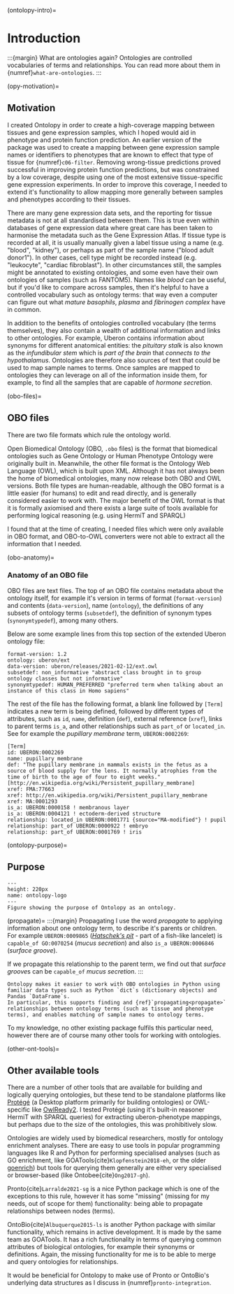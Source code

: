 (ontolopy-intro)=
# Introduction

:::{margin} What are ontologies again?
Ontologies are controlled vocabularies of terms and relationships. You can read more about them in {numref}`what-are-ontologies`.
:::

[//]: # (TODO: Mention https://monarchinitiative.org/about/monarch - here or in intro to contextualise within idea of this very generalising biology world)
[//]: # (TODO: Make a Zenodo for ontolopy and reference it here)
[//]: # (TODO: Explain relationship between DAGS and ontologies... they're not really DAGS - they used to be DAGS because they come from phylogenetic trees)
[//]: # (TODO: Ensure that relationship between SPARQL - for QUERYING ontologies, and reasoners - totally different thing - are spoken about differently)

(opy-motivation)=
## Motivation

I created Ontolopy in order to create a high-coverage mapping between tissues and gene expression samples, which I hoped would aid in phenotype and protein function prediction.
An earlier version of the package was used to create a mapping between gene expression sample names or identifiers to phenotypes that are known to effect that type of tissue for {numref}`c06-filter`.
Removing wrong-tissue predictions proved successful in improving protein function predictions, but was constrained by a low coverage, despite using one of the most extensive tissue-specific gene expression experiments. 
In order to improve this coverage, I needed to extend it's functionality to allow mapping more generally between samples and phenotypes according to their tissues.

There are many gene expression data sets, and the reporting for tissue metadata is not at all standardised between them.
This is true even within databases of gene expression data where great care has been taken to harmonise the metadata such as the Gene Expression Atlas.
If tissue type is recorded at all, it is usually manually given a label tissue using a name (e.g. "blood", "kidney"), or perhaps as part of the sample name ("blood adult donor1"). 
In other cases, cell type might be recorded instead (e.g. "leukocyte", "cardiac fibroblast").
In other circumstances still, the samples might be annotated to existing ontologies, and some even have their own ontologies of samples (such as FANTOM5).
Names like *blood* can be useful, but if you'd like to compare across samples, then it's helpful to have a controlled vocabulary such as ontology terms: that way even a computer can figure out what *mature basophils*, *plasma* and *fibrinogen complex* have in common.

In addition to the benefits of ontologies controlled vocabulary (the terms themselves), they also contain a wealth of additional information and links to other ontologies. 
For example, Uberon contains information about synonyms for different anatomical entities: the *pituitary stalk* is also known as the *infundibular stem* which is *part of the brain* that *connects to the hypothalamus*. 
Ontologies are therefore also sources of text that could be used to map sample names to terms. 
Once samples are mapped to ontologies they can leverage on all of the information inside them, for example, to find all the samples that are capable of *hormone secretion*.

(obo-files)=
## OBO files
There are two file formats which rule the ontology world. 

[//]: # (TODO: Cite Hermit + sparql)
Open Biomedical Ontology (OBO, `.obo` files) is the format that biomedical ontologies such as Gene Ontology or Human Phenotype Ontology were originally built in.
Meanwhile, the other file format is the Ontology Web Language (OWL), which is built upon XML. 
Although it has not always been the home of biomedical ontologies, many now release both OBO and OWL versions. 
Both file types are human-readable, although the OBO format is a little easier (for humans) to edit and read directly, and is generally considered easier to work with.
The major benefit of the OWL format is that it is formally axiomised and there exists a large suite of tools available for performing logical reasoning (e.g. using HermiT and SPARQL)

I found that at the time of creating, I needed files which were only available in OBO format, and OBO-to-OWL converters were not able to extract all the information that I needed. 

(obo-anatomy)=
### Anatomy of an OBO file
[//]: # (TODO: write, excerpt of obo file here mention *terms* *relations* *attributes*)
[//]: # (TODO: Add TODOs from Ontolopy to milestone)
OBO files are text files. 
The top of an OBO file contains metadata about the ontology itself, for example it's version in terms of format (`format-version`) and contents (`data-version`), name (`ontology`), the definitions of any subsets of ontology terms (`subsetdef`), the definition of synonym types (`synonymtypedef`), among many others.

Below are some example lines from this top section of the extended Uberon ontology file:
```
format-version: 1.2
ontology: uberon/ext
data-version: uberon/releases/2021-02-12/ext.owl
subsetdef: non_informative "abstract class brought in to group ontology classes but not informative"
synonymtypedef: HUMAN_PREFERRED "preferred term when talking about an instance of this class in Homo sapiens"
```

The rest of the file has the following format, a blank line followed by `[Term]` indicates a new term is being defined, followed by different types of attributes, such as `id`, `name`, definition (`def`), external reference (`xref`), links to parent terms `is_a`, and other relationships such as `part_of` or `located_in`. 
See for example the *pupillary membrane* term, `UBERON:0002269`:
```
[Term]
id: UBERON:0002269
name: pupillary membrane
def: "The pupillary membrane in mammals exists in the fetus as a source of blood supply for the lens. It normally atrophies from the time of birth to the age of four to eight weeks." [http://en.wikipedia.org/wiki/Persistent_pupillary_membrane]
xref: FMA:77663
xref: http://en.wikipedia.org/wiki/Persistent_pupillary_membrane
xref: MA:0001293
is_a: UBERON:0000158 ! membranous layer
is_a: UBERON:0004121 ! ectoderm-derived structure
relationship: located_in UBERON:0001771 {source="MA-modified"} ! pupil
relationship: part_of UBERON:0000922 ! embryo
relationship: part_of UBERON:0001769 ! iris
```

(ontolopy-purpose)=
## Purpose

[//]: # (TODO: Add alt text for ontolopy logo)

```{figure} ../images/ontolopy_logo.png
---
height: 220px
name: ontolopy-logo
---
Figure showing the purpose of Ontolopy as an ontology.
```

(propagate)=
:::{margin} Propagating
I use the word *propagate* to applying information about one ontology term, to describe it's parents or children.
For example `UBERON:0009865` (*[Hatschek's pit](http://en.wikipedia.org/wiki/Hatschek's_pit)* - part of a fish-like lancelet) is `capable_of GO:0070254` (*mucus secretion*) and also `is_a UBERON:0006846` (*surface groove*).

If we propagate this relationship to the parent term, we find out that *surface groove*s can be `capable_of` *mucus secretion*.
:::

```{admonition} Purpose statement
Ontolopy makes it easier to work with OBO ontologies in Python using familiar data types such as Python `dict`s (dictionary objects) and Pandas `DataFrame`s.
In particular, this supports finding and {ref}`propagating<propagate>` relationships between ontology terms (such as tissue and phenotype terms), and enables matching of sample names to ontology terms.
```

To my knowledge, no other existing package fulfils this particular need, however there are of course many other tools for working with ontologies.

(other-ont-tools)=
## Other available tools
There are a number of other tools that are available for building and logically querying ontologies, but these tend to be standalone platforms like [Protégé](https://protege.stanford.edu/) (a Desktop platform primarily for building ontologies) or OWL-specific like [OwlReady2](https://owlready2.readthedocs.io/en/latest/intro.html). 
I tested Protégé (using it's built-in reasoner HermiT with SPARQL queries) for extracting uberon-phenotype mappings, but perhaps due to the size of the ontologies, this was prohibitively slow.

Ontologies are widely used by biomedical researchers, mostly for ontology enrichment analyses. 
There are easy to use tools in popular programming languages like R and Python for performing specialised analyses (such as GO enrichment, like GOATools{cite}`Klopfenstein2018-eh`, or the older [goenrich](https://github.com/jdrudolph/goenrich)) but tools for querying them generally are either very specialised or browser-based (like Ontobee{cite}`Ong2017-gh`).

Pronto{cite}`Larralde2021-sg` is a nice Python package which is one of the exceptions to this rule, however it has some "missing" (missing for my needs, out of scope for them) functionality: being able to propagate relationships between nodes (terms).

OntoBio{cite}`Albuquerque2015-ls` is another Python package with similar functionality, which remains in active development. It is made by the same team as GOATools. 
It has a rich functionality in terms of querying common attributes of biological ontologies, for example their synonyms or definitions. Again, the missing functionality for me is to be able to merge and query ontologies for relationships.

It would be beneficial for Ontolopy to make use of Pronto or OntoBio's underlying data structures as I discuss in {numref}`pronto-integration`.